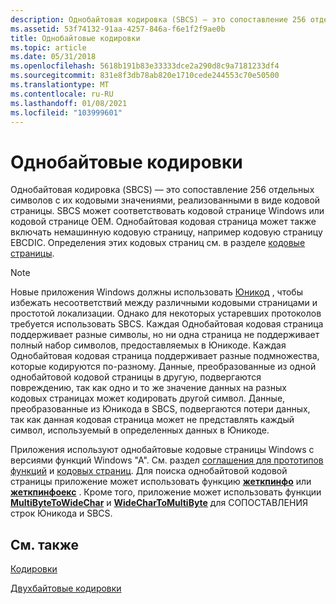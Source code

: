 ```yaml
---
description: Однобайтовая кодировка (SBCS) — это сопоставление 256 отдельных символов с их кодовыми значениями, реализованными в виде кодовой страницы.
ms.assetid: 53f74132-91aa-4257-846a-f6e1f2f9ae0b
title: Однобайтовые кодировки
ms.topic: article
ms.date: 05/31/2018
ms.openlocfilehash: 5618b191b83e33333dce2a290d8c9a7181233df4
ms.sourcegitcommit: 831e8f3db78ab820e1710cede244553c70e50500
ms.translationtype: MT
ms.contentlocale: ru-RU
ms.lasthandoff: 01/08/2021
ms.locfileid: "103999601"
---
```

# <a name="single-byte-character-sets"></a>Однобайтовые кодировки

Однобайтовая кодировка (SBCS) — это сопоставление 256 отдельных символов с их кодовыми значениями, реализованными в виде кодовой страницы. SBCS может соответствовать кодовой странице Windows или кодовой странице OEM. Однобайтовая кодовая страница может также включать немашинную кодовую страницу, например кодовую страницу EBCDIC. Определения этих кодовых страниц см. в разделе [кодовые страницы](code-pages.md).

> [!Note]  
> Новые приложения Windows должны использовать [Юникод](unicode.md) , чтобы избежать несоответствий между различными кодовыми страницами и простотой локализации. Однако для некоторых устаревших протоколов требуется использовать SBCS. Каждая Однобайтовая кодовая страница поддерживает разные символы, но ни одна страница не поддерживает полный набор символов, предоставляемых в Юникоде. Каждая Однобайтовая кодовая страница поддерживает разные подмножества, которые кодируются по-разному. Данные, преобразованные из одной однобайтовой кодовой страницы в другую, подвергаются повреждению, так как одно и то же значение данных на разных кодовых страницах может кодировать другой символ. Данные, преобразованные из Юникода в SBCS, подвергаются потери данных, так как данная кодовая страница может не представлять каждый символ, используемый в определенных данных в Юникоде.

 

Приложения используют однобайтовые кодовые страницы Windows с версиями функций Windows "A". См. раздел [соглашения для прототипов функций](conventions-for-function-prototypes.md) и [кодовых страниц](code-pages.md). Для поиска однобайтовой кодовой страницы приложение может использовать функцию [**жеткпинфо**](/windows/desktop/api/Winnls/nf-winnls-getcpinfo) или [**жеткпинфоекс**](/windows/desktop/api/Winnls/nf-winnls-getcpinfoexa) . Кроме того, приложение может использовать функции [**MultiByteToWideChar**](/windows/desktop/api/Stringapiset/nf-stringapiset-multibytetowidechar) и [**WideCharToMultiByte**](/windows/desktop/api/Stringapiset/nf-stringapiset-widechartomultibyte) для СОПОСТАВЛЕНИЯ строк Юникода и SBCS.

## <a name="related-topics"></a>См. также

<dl> <dt>

[Кодировки](character-sets.md)
</dt> <dt>

[Двухбайтовые кодировки](double-byte-character-sets.md)
</dt> </dl>

 

 



